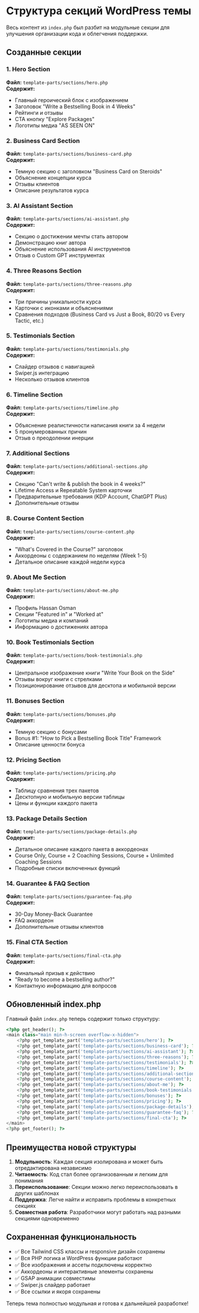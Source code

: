 # Структура секций WordPress темы

Весь контент из `index.php` был разбит на модульные секции для улучшения организации кода и облегчения поддержки.

## Созданные секции

### 1. Hero Section
**Файл:** `template-parts/sections/hero.php`  
**Содержит:**
- Главный героический блок с изображением
- Заголовок "Write a Bestselling Book in 4 Weeks"
- Рейтинги и отзывы
- CTA кнопку "Explore Packages"
- Логотипы медиа "AS SEEN ON"

### 2. Business Card Section
**Файл:** `template-parts/sections/business-card.php`  
**Содержит:**
- Темную секцию с заголовком "Business Card on Steroids"
- Объяснение концепции курса
- Отзывы клиентов
- Описание результатов курса

### 3. AI Assistant Section
**Файл:** `template-parts/sections/ai-assistant.php`  
**Содержит:**
- Секцию о достижении мечты стать автором
- Демонстрацию книг автора
- Объяснение использования AI инструментов
- Отзыв о Custom GPT инструментах

### 4. Three Reasons Section
**Файл:** `template-parts/sections/three-reasons.php`  
**Содержит:**
- Три причины уникальности курса
- Карточки с иконками и объяснениями
- Сравнения подходов (Business Card vs Just a Book, 80/20 vs Every Tactic, etc.)

### 5. Testimonials Section
**Файл:** `template-parts/sections/testimonials.php`  
**Содержит:**
- Слайдер отзывов с навигацией
- Swiper.js интеграцию
- Несколько отзывов клиентов

### 6. Timeline Section
**Файл:** `template-parts/sections/timeline.php`  
**Содержит:**
- Объяснение реалистичности написания книги за 4 недели
- 5 пронумерованных причин
- Отзыв о преодолении инерции

### 7. Additional Sections
**Файл:** `template-parts/sections/additional-sections.php`  
**Содержит:**
- Секцию "Can't write & publish the book in 4 weeks?"
- Lifetime Access и Repeatable System карточки
- Предварительные требования (KDP Account, ChatGPT Plus)
- Дополнительные отзывы

### 8. Course Content Section
**Файл:** `template-parts/sections/course-content.php`  
**Содержит:**
- "What's Covered in the Course?" заголовок
- Аккордеоны с содержанием по неделям (Week 1-5)
- Детальное описание каждой недели курса

### 9. About Me Section
**Файл:** `template-parts/sections/about-me.php`  
**Содержит:**
- Профиль Hassan Osman
- Секции "Featured in" и "Worked at"
- Логотипы медиа и компаний
- Информацию о достижениях автора

### 10. Book Testimonials Section
**Файл:** `template-parts/sections/book-testimonials.php`  
**Содержит:**
- Центральное изображение книги "Write Your Book on the Side"
- Отзывы вокруг книги с стрелками
- Позиционирование отзывов для десктопа и мобильной версии

### 11. Bonuses Section
**Файл:** `template-parts/sections/bonuses.php`  
**Содержит:**
- Темную секцию с бонусами
- Bonus #1: "How to Pick a Bestselling Book Title" Framework
- Описание ценности бонуса

### 12. Pricing Section
**Файл:** `template-parts/sections/pricing.php`  
**Содержит:**
- Таблицу сравнения трех пакетов
- Десктопную и мобильную версии таблицы
- Цены и функции каждого пакета

### 13. Package Details Section
**Файл:** `template-parts/sections/package-details.php`  
**Содержит:**
- Детальное описание каждого пакета в аккордеонах
- Course Only, Course + 2 Coaching Sessions, Course + Unlimited Coaching Sessions
- Подробные списки включенных функций

### 14. Guarantee & FAQ Section
**Файл:** `template-parts/sections/guarantee-faq.php`  
**Содержит:**
- 30-Day Money-Back Guarantee
- FAQ аккордеон
- Дополнительные отзывы клиентов

### 15. Final CTA Section
**Файл:** `template-parts/sections/final-cta.php`  
**Содержит:**
- Финальный призыв к действию
- "Ready to become a bestselling author?"
- Контактную информацию для вопросов

## Обновленный index.php

Главный файл `index.php` теперь содержит только структуру:

```php
<?php get_header(); ?>
<main class="main min-h-screen overflow-x-hidden">
    <?php get_template_part('template-parts/sections/hero'); ?>
    <?php get_template_part('template-parts/sections/business-card'); ?>
    <?php get_template_part('template-parts/sections/ai-assistant'); ?>
    <?php get_template_part('template-parts/sections/three-reasons'); ?>
    <?php get_template_part('template-parts/sections/testimonials'); ?>
    <?php get_template_part('template-parts/sections/timeline'); ?>
    <?php get_template_part('template-parts/sections/additional-sections'); ?>
    <?php get_template_part('template-parts/sections/course-content'); ?>
    <?php get_template_part('template-parts/sections/about-me'); ?>
    <?php get_template_part('template-parts/sections/book-testimonials'); ?>
    <?php get_template_part('template-parts/sections/bonuses'); ?>
    <?php get_template_part('template-parts/sections/pricing'); ?>
    <?php get_template_part('template-parts/sections/package-details'); ?>
    <?php get_template_part('template-parts/sections/guarantee-faq'); ?>
    <?php get_template_part('template-parts/sections/final-cta'); ?>
</main>
<?php get_footer(); ?>
```

## Преимущества новой структуры

1. **Модульность**: Каждая секция изолирована и может быть отредактирована независимо
2. **Читаемость**: Код стал более организованным и легким для понимания  
3. **Переиспользование**: Секции можно легко переиспользовать в других шаблонах
4. **Поддержка**: Легче найти и исправить проблемы в конкретных секциях
5. **Совместная работа**: Разработчики могут работать над разными секциями одновременно

## Сохраненная функциональность

- ✅ Все Tailwind CSS классы и responsive дизайн сохранены
- ✅ Вся PHP логика и WordPress функции работают
- ✅ Все изображения и ассеты подключены корректно
- ✅ Аккордеоны и интерактивные элементы сохранены
- ✅ GSAP анимации совместимы
- ✅ Swiper.js слайдер работает
- ✅ Все ссылки и якоря сохранены

Теперь тема полностью модульная и готова к дальнейшей разработке! 